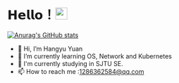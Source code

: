 # 𝗛𝗲𝗹𝗹𝗼！<img src="https://user-images.githubusercontent.com/5679180/79618120-0daffb80-80be-11ea-819e-d2b0fa904d07.gif" width="27px"> 

[![Anurag's GitHub stats](https://github-readme-stats.vercel.app/api?username=Yuan-Allen&show_icons=true&theme=dracula)](https://github.com/anuraghazra/github-readme-stats)

- 👋 Hi, I’m Hangyu Yuan
- 🌱 I’m currently learning OS, Network and Kubernetes
- 🏫 I'm currently studying in SJTU SE.
- 📫 How to reach me :1286362584@qq.com

<!---
Yuan-Allen/Yuan-Allen is a ✨ special ✨ repository because its `README.md` (this file) appears on your GitHub profile.
You can click the Preview link to take a look at your changes.
--->

